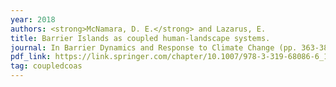 ```yaml
---
year: 2018
authors: <strong>McNamara, D. E.</strong> and Lazarus, E.
title: Barrier Islands as coupled human-landscape systems.
journal: In Barrier Dynamics and Response to Climate Change (pp. 363-383), Springer
pdf_link: https://link.springer.com/chapter/10.1007/978-3-319-68086-6_12
tag: coupledcoas
---
```

